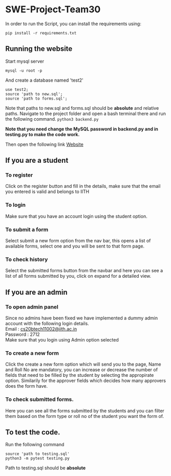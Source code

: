 # SWE-Project-Team30
In order to run the Script, you can install the requirements using:
```
pip install -r requirements.txt
```

## Running the website
Start mysql server
```
mysql -u root -p
```
And create a database named 'test2'
```
use test2;
source 'path to new.sql';
source 'path to forms.sql';
```
Note that paths to new.sql and forms.sql should be **absolute** and relative paths.
Navigate to the project folder and open a bash terminal there and run the following command.
```python3 backend.py```

**Note that you need change the MySQL password in backend.py and in testing.py to make the code work.**

Then open the following link [Website](http://127.0.0.1:5000/)



## If you are a student
### To register
Click on the register button and fill in the details, make sure that the email you entered is valid and belongs to IITH 

### To login
Make sure that you have an account login using the student option.

### To submit a form
Select submit a new form option from the nav bar, this opens a list of available forms, select one and you will be sent to that form page.

### To check history
Select the submitted forms button from the navbar and here you can see a list of all forms submitted by you, click on expand for a detailed view.

## If you are an admin
### To open admin panel
Since no admins have been fixed we have implemented a dummy admin account with the following login details.\
Email : cs20btech11002@iith.ac.in\
Password : 2712\
Make sure that you login using Admin option selected

### To create a new form
Click the create a new form option which will send you to the page, Name and Roll No are mandatory, you can increase or decrease the number of fields that need to be filled by the student by selecting the appropirate option. Similarily for the approver fields which decides how many approvers does the form have.

### To check submitted forms.
Here you can see all the forms submitted by the students and you can filter them based on the form type or roll no of the student you want the form of.

## To test the code.
Run the following command 
```
source 'path to testing.sql'
python3 -m pytest testing.py
```
Path to testing.sql should be **absolute**


